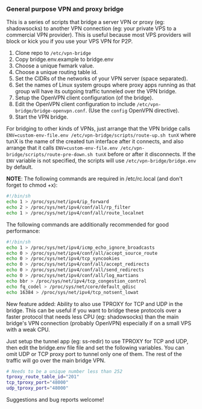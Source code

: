 ### General purpose VPN and proxy bridge

This is a series of scripts that bridge a server VPN or proxy (eg: shadowsocks) to 
another VPN connection (eg: your private VPS to a commercial VPN provider). This is 
useful because most VPS providers will block or kick you if you use your VPS VPN for P2P.

1. Clone repo to `/etc/vpn-bridge`
2. Copy bridge.env.example to bridge.env
3. Choose a unique fwmark value.
4. Choose a unique routing table id.
5. Set the CIDRs of the networks of your VPN server (space separated).
6. Set the names of Linux system groups where proxy apps running as that group 
   will have its outgoing traffic tunneled over the VPN bridge.
7. Setup the OpenVPN client configuration (of the bridge).
8. Edit the OpenVPN client configuration to include `/etc/vpn-bridge/bridge-openvpn.conf`.
   (Use the `config` OpenVPN directive).
9. Start the VPN bridge.

For bridging to other kinds of VPNs, just arrange that the VPN bridge calls 
`ENV=custom-env-file.env /etc/vpn-bridge/scripts/route-up.sh tunX` where tunX is the name 
of the created tun interface after it connects, and also arrange that it calls
`ENV=custom-env-file.env /etc/vpn-bridge/scripts/route-pre-down.sh tunX` before or after
it disconnects. If the `ENV` variable is not specified, the scripts will use 
`/etc/vpn-bridge/bridge.env` by default.

**NOTE**: The following commands are required in /etc/rc.local (and don't forget to chmod +x):
```sh
#!/bin/sh
echo 1 > /proc/sys/net/ipv4/ip_forward
echo 2 > /proc/sys/net/ipv4/conf/all/rp_filter
echo 1 > /proc/sys/net/ipv4/conf/all/route_localnet
```

The following commands are additionally recommended for good performance:
```sh
#!/bin/sh
echo 1 > /proc/sys/net/ipv4/icmp_echo_ignore_broadcasts
echo 0 > /proc/sys/net/ipv4/conf/all/accept_source_route
echo 0 > /proc/sys/net/ipv4/tcp_syncookies
echo 0 > /proc/sys/net/ipv4/conf/all/accept_redirects
echo 0 > /proc/sys/net/ipv4/conf/all/send_redirects
echo 0 > /proc/sys/net/ipv4/conf/all/log_martians
echo bbr > /proc/sys/net/ipv4/tcp_congestion_control
echo fq_codel > /proc/sys/net/core/default_qdisc
echo 16384 > /proc/sys/net/ipv4/tcp_notsent_lowat
```

New feature added: Ability to also use TPROXY for TCP and UDP in the bridge. This can be useful
if you want to bridge these protocols over a faster protocol that needs less CPU (eg: shadowsocks)
than the main bridge's VPN connection (probably OpenVPN) especially if on a small VPS with a weak CPU.

Just setup the tunnel app (eg: ss-redir) to use TPROXY for TCP and UDP, then edit the bridge.env file
file and set the following variables. You can omit UDP or TCP proxy port to tunnel only one of them.
The rest of the traffic will go over the main bridge VPN.

```sh
# Needs to be a unique number less than 252
tproxy_route_table_id="201"
tcp_tproxy_port="48000"
udp_tproxy_port="48000"
```

Suggestions and bug reports welcome!
